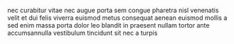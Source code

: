 nec curabitur vitae nec augue porta sem congue pharetra nisl venenatis velit et
dui felis viverra euismod metus consequat aenean euismod mollis a sed enim
massa porta dolor leo blandit in praesent nullam tortor ante accumsannulla
vestibulum tincidunt sit nec a turpis